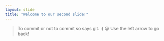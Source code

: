 ```yaml
---
layout: slide
title: "Welcome to our second slide!"
---
```

> To commit or not to commit so says git. :) 😀
Use the left arrow to go back!
